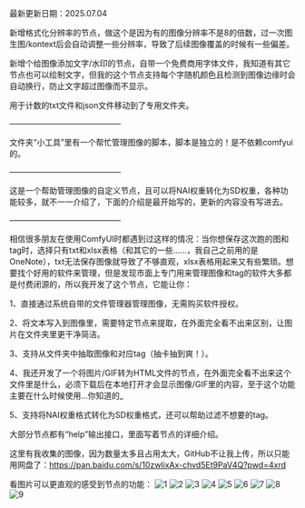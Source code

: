 最新更新日期：2025.07.04

新增格式化分辨率的节点，做这个是因为有的图像分辨率不是8的倍数，过一次图生图/kontext后会自动调整一些分辨率，导致了后续图像覆盖的时候有一些偏差。

新增个给图像添加文字/水印的节点，自带一个免费商用字体文件，我知道有其它节点也可以绘制文字，但我的这个节点支持每个字随机颜色且检测到图像边缘时会自动换行，防止文字超过图像而不显示。

用于计数的txt文件和json文件移动到了专用文件夹。

——————————————

文件夹“小工具”里有一个帮忙管理图像的脚本，脚本是独立的！是不依赖comfyui的。

——————————————

这是一个帮助管理图像的自定义节点，且可以将NAI权重转化为SD权重，各种功能较多，就不一一介绍了，下面的介绍是最开始写的，更新的内容没有写进去。

——————————————

相信很多朋友在使用ComfyUI时都遇到过这样的情况：当你想保存这次跑的图和tag时，选择只有txt和xlsx表格（和其它的一些……，我自己之前用的是OneNote），txt无法保存图像就导致了不够直观，xlsx表格用起来又有些繁琐。想要找个好用的软件来管理，但是发现市面上专门用来管理图像和tag的软件大多都是付费闭源的，所以我开发了这个节点，它能让你：

1、直接通过系统自带的文件管理器管理图像，无需购买软件授权。

2、将文本写入到图像里，需要特定节点来提取，在外面完全看不出来区别，让图片在文件夹里更干净简洁。

3、支持从文件夹中抽取图像和对应tag（抽卡抽到爽！）。

4、我还开发了一个将图片/GIF转为HTML文件的节点，在外面完全看不出来这个文件里是什么，必须下载后在本地打开才会显示图像/GIF里的内容，至于这个功能主要在什么时候使用...你知道的_

5、支持将NAI权重格式转化为SD权重格式，还可以帮助过滤不想要的tag。

大部分节点都有“help”输出接口，里面写着节点的详细介绍。

这里有我收集的图像，因为数量太多且占用太大，GitHub不让我上传，所以只能用网盘了：https://pan.baidu.com/s/10zwlixAx-chvd5Et9PaV4Q?pwd=4xrd

看图片可以更直观的感受到节点的功能：
![1](https://github.com/user-attachments/assets/4c816ed2-917d-4504-8bb4-8ff2237bee73)
![2](https://github.com/user-attachments/assets/7e7af3e0-3360-4dd4-ba98-fee6249faac2)
![3](https://github.com/user-attachments/assets/a8e68685-9b28-4491-94d9-5baad1330005)
![4](https://github.com/user-attachments/assets/a04a65dc-1ad0-46bb-972c-4d4a1c38cb27)
![5](https://github.com/user-attachments/assets/0f3269dd-e335-4ff5-a7e2-ccbb81cecc89)
![6](https://github.com/user-attachments/assets/06169f53-ed28-46b0-8b85-7f45083903cc)
![7](https://github.com/user-attachments/assets/615185f6-8f31-45ba-b9d9-5a5cf2d524af)
![8](https://github.com/user-attachments/assets/d30526fc-fdb8-4075-9c58-b1acf8c02b4b)
![9](https://github.com/user-attachments/assets/19937b35-6f7b-4448-858c-02967a902f17)
